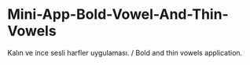# Mini-App-Bold-Vowel-And-Thin-Vowels
 Kalın ve ince sesli harfler uygulaması. / Bold and thin vowels application.
